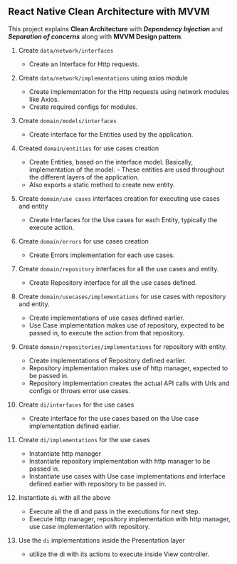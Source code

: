 ## React Native Clean Architecture with MVVM

This project explains **Clean Architecture** with **_Dependency Injection_** and
**_Separation of concerns_** along with **MVVM Design pattern**.

1. Create `data/network/interfaces`

   - Create an Interface for Http requests.

2. Create `data/network/implementations` using axios module

   - Create implementation for the Http requests using network modules like Axios.
   - Create required configs for modules.

3. Create `domain/models/interfaces`

   - Create interface for the Entities used by the application.

4. Created `domain/entities` for use cases creation

   - Create Entities, based on the interface model. Basically, implementation of the model. - These entities are used throughout the different layers of the application.
   - Also exports a static method to create new entity.

5. Create `domain/use cases` interfaces creation for executing use cases and entity

   - Create Interfaces for the Use cases for each Entity, typically the execute action.

6. Create `domain/errors` for use cases creation

   - Create Errors implementation for each use cases.

7. Create `domain/repository` interfaces for all the use cases and entity.

   - Create Repository interface for all the use cases defined.

8. Create `domain/usecases/implementations` for use cases with repository and entity.

   - Create implementations of use cases defined earlier.
   - Use Case implementation makes use of repository, expected to be passed in, to execute the action from that repository.

9. Create `domain/repositories/implementations` for repository with entity.

   - Create implementations of Repository defined earlier.
   - Repository implementation makes use of http manager, expected to be passed in.
   - Repository implementation creates the actual API calls with Urls and configs or throws error use cases.

10. Create `di/interfaces` for the use cases

    - Create interface for the use cases based on the Use case implementation defined earlier.

11. Create `di/implementations` for the use cases

    - Instantiate http manager
    - Instantiate repository implementation with http manager to be passed in.
    - Instantiate use cases with Use case implementations and interface defined earlier with repository to be passed in.

12. Instantiate `di` with all the above

    - Execute all the di and pass in the executions for next step.
    - Execute http manager, repository implementation with http manager, use case implementation with repository.

13. Use the `di` implementations inside the Presentation layer

    - utilize the di with its actions to execute inside View controller.
